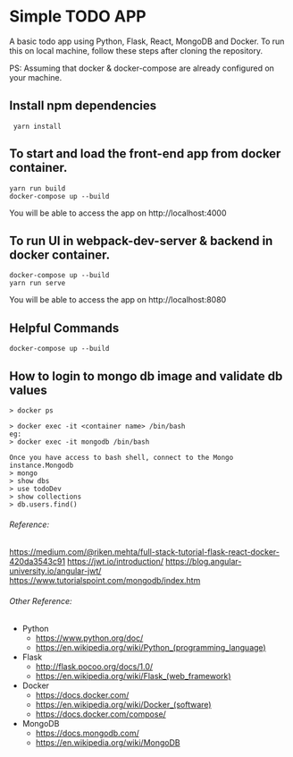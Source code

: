 # Simple TODO APP

A basic todo app using Python, Flask, React, MongoDB and Docker.
To run this on local machine, follow these steps after cloning the repository.

PS: Assuming that docker & docker-compose are already configured on your machine.

## Install npm dependencies
```
 yarn install
```

## To start and load the front-end app from docker container.
```
yarn run build
docker-compose up --build
```
You will be able to access the app on http://localhost:4000

## To run UI in webpack-dev-server & backend in docker container.
```
docker-compose up --build
yarn run serve
```
You will be able to access the app on http://localhost:8080

## Helpful Commands

```
docker-compose up --build
```

## How to login to mongo db image and validate db values

```
> docker ps

> docker exec -it <container name> /bin/bash
eg:
> docker exec -it mongodb /bin/bash

Once you have access to bash shell, connect to the Mongo instance.Mongodb
> mongo
> show dbs
> use todoDev
> show collections
> db.users.find()
```

###### Reference:
https://medium.com/@riken.mehta/full-stack-tutorial-flask-react-docker-420da3543c91
https://jwt.io/introduction/
https://blog.angular-university.io/angular-jwt/
https://www.tutorialspoint.com/mongodb/index.htm

###### Other Reference:
- Python
    - https://www.python.org/doc/
    - https://en.wikipedia.org/wiki/Python_(programming_language)
- Flask
    - http://flask.pocoo.org/docs/1.0/
    - https://en.wikipedia.org/wiki/Flask_(web_framework)
- Docker
    - https://docs.docker.com/
    - https://en.wikipedia.org/wiki/Docker_(software)
    - https://docs.docker.com/compose/
- MongoDB
    - https://docs.mongodb.com/
    - https://en.wikipedia.org/wiki/MongoDB